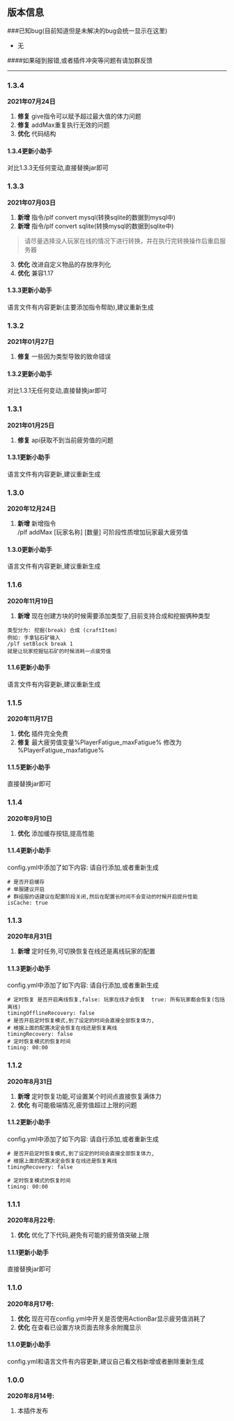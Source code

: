 ## 版本信息


###已知bug(目前知道但是未解决的bug会统一显示在这里)
- 无

####如果碰到报错,或者插件冲突等问题有请加群反馈

------------
### 1.3.4
**2021年07月24日**
1. **修复** give指令可以赋予超过最大值的体力问题
2. **修复** addMax重复执行无效的问题
3. **优化** 代码结构

#### 1.3.4更新小助手
对比1.3.3无任何变动,直接替换jar即可

### 1.3.3
**2021年07月03日**
1. **新增**  指令/plf convert mysql(转换sqlite的数据到mysql中)
2. **新增**  指令/plf convert sqlite(转换mysql的数据到sqlite中)
> 请尽量选择没人玩家在线的情况下进行转换，并在执行完转换操作后重启服务器
3. **优化** 改进自定义物品的存放序列化
4. **优化** 兼容1.17

#### 1.3.3更新小助手
语言文件有内容更新(主要添加指令帮助),建议重新生成

### 1.3.2
**2021年01月27日**
1. **修复** 一些因为类型导致的致命错误

#### 1.3.2更新小助手
对比1.3.1无任何变动,直接替换jar即可

### 1.3.1
**2021年01月25日**
1. **修复** api获取不到当前疲劳值的问题

#### 1.3.1更新小助手
语言文件有内容更新,建议重新生成

### 1.3.0
**2020年12月24日**
1. **新增** 新增指令   
   /plf addMax  [玩家名称] [数量]     可阶段性质增加玩家最大疲劳值

#### 1.3.0更新小助手
语言文件有内容更新,建议重新生成

### 1.1.6
**2020年11月19日**
1. **新增** 现在创建方块的时候需要添加类型了,目前支持合成和挖掘俩种类型
```
类型分为: 挖掘(break) 合成 (craftItem)
例如: 手拿钻石矿输入
/plf setBlock break 1
就是让玩家挖掘钻石矿的时候消耗一点疲劳值
```

#### 1.1.6更新小助手
语言文件有内容更新,建议重新生成

### 1.1.5
**2020年11月17日**
1. **优化** 插件完全免费
2. **修复** 最大疲劳值变量%PlayerFatigue_maxFatigue% 修改为 %PlayerFatigue_maxfatigue%

#### 1.1.5更新小助手
直接替换jar即可

### 1.1.4
**2020年9月10日**
1. **优化** 添加缓存按钮,提高性能

#### 1.1.4更新小助手
config.yml中添加了如下内容: 请自行添加,或者重新生成
```
# 是否开启缓存
# 单服建议开启
# 群组服的话建议在配置阶段关闭,然后在配置长时间不会变动的时候开启提升性能
isCache: true
```

### 1.1.3
**2020年8月31日**
1. **新增** 定时任务,可切换恢复在线还是离线玩家的配置

#### 1.1.3更新小助手
config.yml中添加了如下内容: 请自行添加,或者重新生成
```
# 定时恢复 是否开启离线恢复,false: 玩家在线才会恢复  true: 所有玩家都会恢复(包括离线)
timingOfflineRecovery: false
# 是否开启定时恢复模式,到了设定的时间会直接全部恢复体力,
# 根据上面的配置决定会恢复在线还是恢复离线
timingRecovery: false
# 定时恢复模式的恢复时间
timing: 00:00
```

### 1.1.2
**2020年8月31日**
1. **新增** 定时恢复功能,可设置某个时间点直接恢复满体力
2. **优化** 有可能极端情况,疲劳值超过上限的问题

#### 1.1.2更新小助手
config.yml中添加了如下内容: 请自行添加,或者重新生成
```
# 是否开启定时恢复模式,到了设定的时间会直接全部恢复体力,
# 根据上面的配置决定会恢复在线还是恢复离线
timingRecovery: false

# 定时恢复模式的恢复时间
timing: 00:00
```

### 1.1.1
**2020年8月22号:**
1. **优化** 优化了下代码,避免有可能的疲劳值突破上限

#### 1.1.1更新小助手
直接替换jar即可

### 1.1.0
**2020年8月17号:**
1. **优化** 现在可在config.yml中开关是否使用ActionBar显示疲劳值消耗了
2. **优化** 在查看已设置方块页面去除多余附魔显示

#### 1.1.0更新小助手
config.yml和语言文件有内容更新,建议自己看文档新增或者删除重新生成

### 1.0.0
**2020年8月14号:**
1. 本插件发布